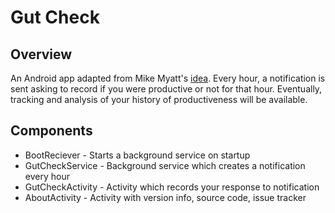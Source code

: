 Gut Check
=========

Overview
--------
An Android app adapted from Mike Myatt's [idea](http://www.forbes.com/sites/brettnelson/2011/12/08/eight-secrets-to-getting-more-done-in-2012/). Every hour, a notification is sent asking to record if you were productive or not for that hour. Eventually, tracking and analysis of your history of productiveness will be available.

Components
----------
+   BootReciever - Starts a background service on startup
+   GutCheckService - Background service which creates a notification every hour
+   GutCheckActivity - Activity which records your response to notification
+   AboutActivity - Activity with version info, source code, issue tracker
